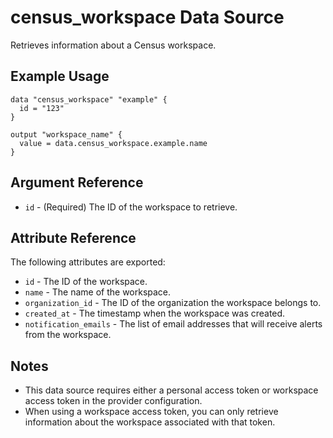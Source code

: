 # census_workspace Data Source

Retrieves information about a Census workspace.

## Example Usage

```hcl
data "census_workspace" "example" {
  id = "123"
}

output "workspace_name" {
  value = data.census_workspace.example.name
}
```

## Argument Reference

* `id` - (Required) The ID of the workspace to retrieve.

## Attribute Reference

The following attributes are exported:

* `id` - The ID of the workspace.
* `name` - The name of the workspace.
* `organization_id` - The ID of the organization the workspace belongs to.
* `created_at` - The timestamp when the workspace was created.
* `notification_emails` - The list of email addresses that will receive alerts from the workspace.

## Notes

- This data source requires either a personal access token or workspace access token in the provider configuration.
- When using a workspace access token, you can only retrieve information about the workspace associated with that token.